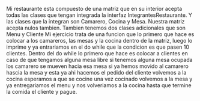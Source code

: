 Mi restaurante esta compuesto de una matriz que en su interior acepta todas las clases que tengan integrada la interfaz IntegrantesRestaurante.
Y las clases que la integran son Camarero, Cocina y Mesa. Nuestra matriz acepta nulos tambien.
Tambien tenemos dos clases adicionales que son Menu y Cliente
Mi ejercicio trata de una funcion que lo primero que hace es colocar a los camareros, las mesas y la cocina dentro de la matriz, luego lo imprime y ya entrariamos en el do while que la condicion es que pasen 10 clientes.
Dentro del do while lo primero que hace es colocar a clientes en caso de que tengamos alguna mesa libre
si tenemos alguna mesa ocupada los camarero se mueven hacia esa mesa
si ya hemos movido al camarero hascia la mesa y esta ya ahi hacemos el pedido del cliente volvemos a la cocina esperamos a que se cocine una vez cocinado volvemos a la mesa y ya entregariamos el menu y nos volveriamos a la cocina hasta que termine la comida el cliente y pague.
